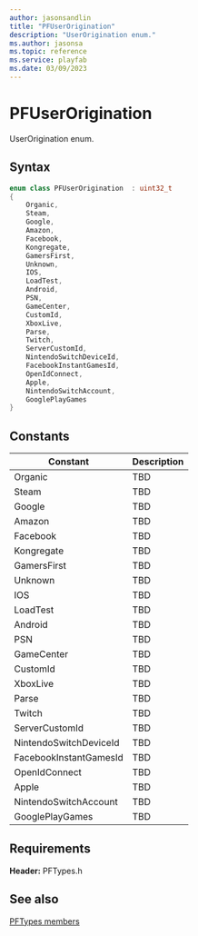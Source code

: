 ```yaml
---
author: jasonsandlin
title: "PFUserOrigination"
description: "UserOrigination enum."
ms.author: jasonsa
ms.topic: reference
ms.service: playfab
ms.date: 03/09/2023
---
```


# PFUserOrigination  

UserOrigination enum.    

## Syntax  
  
```cpp
enum class PFUserOrigination  : uint32_t  
{  
    Organic,  
    Steam,  
    Google,  
    Amazon,  
    Facebook,  
    Kongregate,  
    GamersFirst,  
    Unknown,  
    IOS,  
    LoadTest,  
    Android,  
    PSN,  
    GameCenter,  
    CustomId,  
    XboxLive,  
    Parse,  
    Twitch,  
    ServerCustomId,  
    NintendoSwitchDeviceId,  
    FacebookInstantGamesId,  
    OpenIdConnect,  
    Apple,  
    NintendoSwitchAccount,  
    GooglePlayGames  
}  
```  
  
## Constants  
  
| Constant | Description |
| --- | --- |
| Organic | TBD   |  
| Steam | TBD   |  
| Google | TBD   |  
| Amazon | TBD   |  
| Facebook | TBD   |  
| Kongregate | TBD   |  
| GamersFirst | TBD   |  
| Unknown | TBD   |  
| IOS | TBD   |  
| LoadTest | TBD   |  
| Android | TBD   |  
| PSN | TBD   |  
| GameCenter | TBD   |  
| CustomId | TBD   |  
| XboxLive | TBD   |  
| Parse | TBD   |  
| Twitch | TBD   |  
| ServerCustomId | TBD   |  
| NintendoSwitchDeviceId | TBD   |  
| FacebookInstantGamesId | TBD   |  
| OpenIdConnect | TBD   |  
| Apple | TBD   |  
| NintendoSwitchAccount | TBD   |  
| GooglePlayGames | TBD   |  
  
  
## Requirements  
  
**Header:** PFTypes.h
  
## See also  
[PFTypes members](../pftypes_members.md)  

  
  

